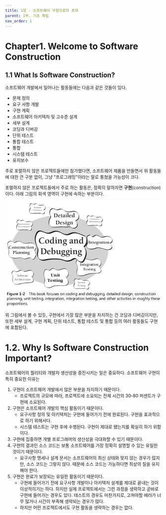 ```yaml
---
title: 1장 - 소프트웨어 구현으로의 초대 
parent: 1부. 기초 확립
nav_order: 1
---
```


# Chapter1. Welcome to Software Construction

## 1.1 What Is Software Construction?
소프트웨어 개발에서 일어나는 활동들에는 다음과 같은 것들이 있다.

+ 문제 정의
+ 요구 사항 개발
+ 구현 계획
+ 소프트웨어 아키텍처 및 고수준 설계
+ 세부 설계
+ 코딩과 디버깅
+ 단위 테스트
+ 통합 테스트
+ 통합
+ 시스템 테스트
+ 유지보수

주로 포멀하지 않은 프로젝트들에만 참가했다면, 소프트웨어 제품을 만들면서 위 활동들에 대한 큰 구분 없이, 그냥 "프로그래밍"이라는 말로 퉁쳤을 가능성이 크다.

포멀하지 않은 프로젝트들에서 주로 하는 활동은, 정확히 말하자면 **구현**(construction)이다. 아래 그림의 회색 영역이 구현에 속하는 부분이다. 

![construction](https://github.com/Dev-Trail/code-complete/blob/main/assets/images/construction.png)


위 그림에서 볼 수 있듯, 구현에서 가장 많은 부분을 차지하는 건 코딩과 디버깅이지만, 또한 세부 설계, 구현 계획, 단위 테스트, 통합 테스트 및 통합 등의 여러 활동들도 구현에 포함된다.

# 1.2. Why Is Software Construction Important?

소프트웨어의 퀄리티와 개발자 생산성을 증진시키는 일은 중요하다. 소프트웨어 구현이 특히 중요한 이유는

1. 구현이 소프트웨어 개발에서 많은 부분을 차지하기 때문이다.
    + 프로젝트의 규모에 따라, 프로젝트에 소요되는 전체 시간의 30-80 퍼센트가 구현에 소요된다. 
2. 구현은 소프트웨어 개발의 핵심 활동이기 때문이다.
	+ 요구사항 정의 및 아키텍처는 구현에 들어가기 전에 완료된다. 구현을 효과적으로 하기 위해서다.
	+ 시스템 테스트는 구현 후에 수행된다. 구현이 제대로 됐는지를 확실히 하기 위함이다.
3. 구현에 집중하면 개별 프로그래머의 생산성을 극대화할 수 있기 때문이다.
4. 구현의 결과인 소스 코드는 보통 소프트웨어를 가장 정확히 설명할 수 있는 유일한 것이기 때문이다.
	+ 요구사항 명세나 설계 문서는 소프트웨어의 최신 상태와 맞지 않는 경우가 많지만, 소스 코드는 그렇지 않다. 때문에 소스 코드는 가능하다면 최상의 질을 유지해야 한다.   
5. 구현은 완료가 보장되는 유일한 활동이기 때문이다.
	+ 구현에 들어가기 전에 요구사항 개발이나 아키텍처 설계를 제대로 끝내는 것이 이상적이기는 하다. 하지만 실제 프로젝트에서는 그런 과정을 생략하고 곧바로 구현에 들어가는 경우도 있다. 테스트의 경우도 마찬가지로, 고쳐야할 에러가 너무 많거나 시간이 부족해 생략되는 경우가 많다.
	+ 하지만 어떤 프로젝트에서도 구현 활동을 생략하는 경우는 없다.
